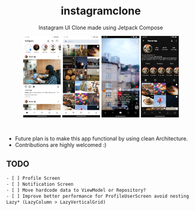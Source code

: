 <p align="center">
    <h1 align="center">instagramclone</h1>
    <p align="center">Instagram UI Clone made using Jetpack Compose</p>
</p>
<p align="center" width="100%">
    <img src="./ss/home.png" alt="home" width="20%"/>
    <img src="./ss/explore.png" alt="home" width="20%" />
    <img src="./ss/reels.png" alt="home" width="20%" />
    <img src="./ss/profile.png" alt="home" width="20%" />
</p>

<br>

- Future plan is to make this app functional by using clean Architecture.
- Contributions are highly welcomed :)

## TODO
```
- [ ] Profile Screen
- [ ] Notification Screen
- [ ] Move hardcode data to ViewModel or Repository?
- [ ] Improve better performance for ProfileUserScreen avoid nesting Lazy* (LazyColumn > LazyVerticalGrid)
```